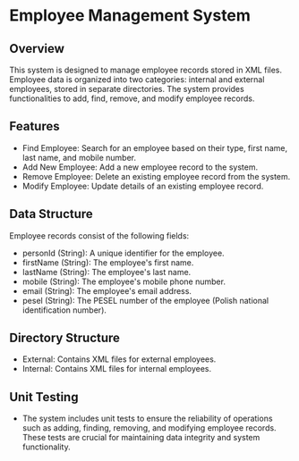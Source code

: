 # Employee Management System
## Overview
This system is designed to manage employee records stored in XML files. Employee data is organized into two categories: internal and external employees, stored in separate directories. The system provides functionalities to add, find, remove, and modify employee records.

## Features
- Find Employee: Search for an employee based on their type, first name, last name, and mobile number.
- Add New Employee: Add a new employee record to the system.
- Remove Employee: Delete an existing employee record from the system.
- Modify Employee: Update details of an existing employee record.
## Data Structure
Employee records consist of the following fields:

- personId (String): A unique identifier for the employee.
- firstName (String): The employee's first name.
- lastName (String): The employee's last name.
- mobile (String): The employee's mobile phone number.
- email (String): The employee's email address.
- pesel (String): The PESEL number of the employee (Polish national identification number).
## Directory Structure
- External: Contains XML files for external employees.
- Internal: Contains XML files for internal employees.

## Unit Testing
- The system includes unit tests to ensure the reliability of operations such as adding, finding, removing, and modifying employee records. These tests are crucial for maintaining data integrity and system functionality.
